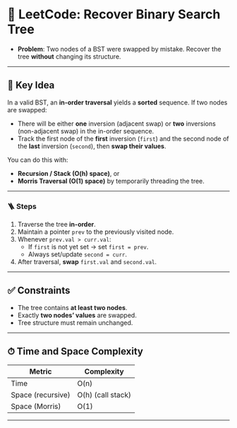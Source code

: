 # 🧩 LeetCode: Recover Binary Search Tree

- **Problem**: Two nodes of a BST were swapped by mistake. Recover the tree **without** changing its structure.

---

## 🧠 Key Idea

In a valid BST, an **in-order traversal** yields a **sorted** sequence. If two nodes are swapped:

- There will be either **one** inversion (adjacent swap) or **two** inversions (non-adjacent swap) in the in-order sequence.
- Track the first node of the **first** inversion (`first`) and the second node of the **last** inversion (`second`), then **swap their values**.

You can do this with:

- **Recursion / Stack (O(h) space)**, or
- **Morris Traversal (O(1) space)** by temporarily threading the tree.

---

### 🪜 Steps

1. Traverse the tree **in-order**.
2. Maintain a pointer `prev` to the previously visited node.
3. Whenever `prev.val > curr.val`:
   - If `first` is not yet set → set `first = prev`.
   - Always set/update `second = curr`.
4. After traversal, **swap** `first.val` and `second.val`.

---

## ✅ Constraints

- The tree contains **at least two nodes**.
- Exactly **two nodes’ values** are swapped.
- Tree structure must remain unchanged.

---

## ⏱ Time and Space Complexity

| Metric            | Complexity        |
|-------------------|-------------------|
| Time              | O(n)              |
| Space (recursive) | O(h) (call stack) |
| Space (Morris)    | O(1)              |

---
